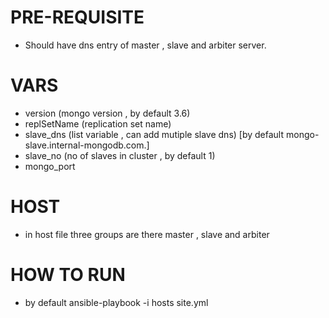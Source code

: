 
# PRE-REQUISITE

  - Should have dns entry of master , slave and arbiter server.

# VARS
  - version (mongo version , by default 3.6)
  - replSetName (replication set name)
  - slave_dns (list variable , can add mutiple slave dns) [by default  mongo-slave.internal-mongodb.com.]
  - slave_no (no of slaves in cluster , by default 1)
  - mongo_port

# HOST
  - in host file three groups are there master , slave and arbiter

# HOW TO RUN

  - by default ansible-playbook -i hosts site.yml
